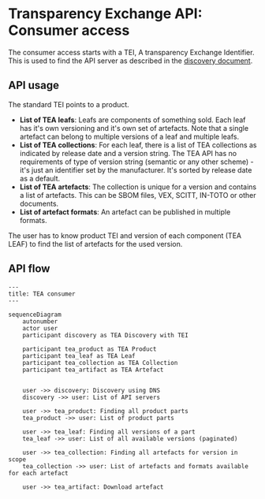 # Transparency Exchange API: Consumer access

The consumer access starts with a TEI, A transparency Exchange Identifier. This
is used to find the API server as described in the
[discovery document](/discovery/readme.md).

## API usage

The standard TEI points to a product.

- **List of TEA leafs**: Leafs are components of something sold. Each leaf has
  it's own versioning and it's own set of artefacts. Note that a single artefact
  can belong to multiple versions of a leaf and multiple leafs.
- **List of TEA collections**: For each leaf, there is a list of TEA collections
  as indicated by release date and a version string. The TEA API has no
  requirements of type of version string (semantic or any other scheme) - it's
  just an identifier set by the manufacturer. It's sorted by release date as a
  default.
- **List of TEA artefacts**: The collection is unique for a version and contains
  a list of artefacts. This can be SBOM files, VEX, SCITT, IN-TOTO or other
  documents.
- **List of artefact formats**: An artefact can be published in multiple
  formats.

The user has to know product TEI and version of each component (TEA LEAF) to
find the list of artefacts for the used version.

## API flow

```mermaid
---
title: TEA consumer
---

sequenceDiagram
    autonumber
    actor user
    participant discovery as TEA Discovery with TEI

    participant tea_product as TEA Product
    participant tea_leaf as TEA Leaf
    participant tea_collection as TEA Collection
    participant tea_artifact as TEA Artefact


    user ->> discovery: Discovery using DNS
    discovery ->> user: List of API servers

    user ->> tea_product: Finding all product parts
    tea_product ->> user: List of product parts

    user ->> tea_leaf: Finding all versions of a part
    tea_leaf ->> user: List of all available versions (paginated)

    user ->> tea_collection: Finding all artefacts for version in scope
    tea_collection ->> user: List of artefacts and formats available for each artefact

    user ->> tea_artifact: Download artefact
```
